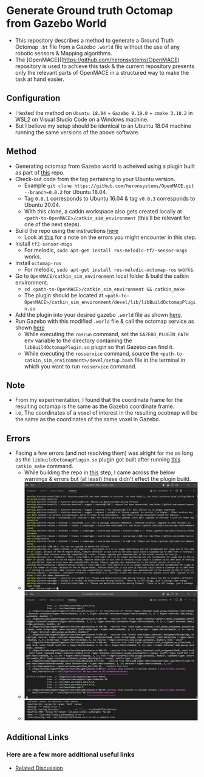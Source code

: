 # Generate Ground truth Octomap from Gazebo World
- This repository describes a method to generate a Ground Truth Octomap `.bt` file from a Gazebo `.world` file without the use of any robotic sensors & Mapping algorithms.
- The [OpenMACE]((https://github.com/heronsystems/OpenMACE) repository is used to achieve this task & the current repository presents only the relevant parts of OpenMACE in a structured way to make the task at hand easier.

## Configuration
- I tested the method on `Ubuntu 18.04` + `Gazebo 9.19.0` + `cmake 3.10.2` in WSL2 on Visual Studio Code on a Windows machine.
- But I believe my setup should be identical to an Ubuntu 18.04 machine running the same versions of the above software.

## Method
- Generating octomap from Gazebo world is acheived using a plugin built as part of [this](https://github.com/heronsystems/OpenMACE) repo.
- Check-out code from the tag pertaining to your Ubuntu version.
  - Example `git clone https://github.com/heronsystems/OpenMACE.git --branch=0.0.2` for Ubuntu 18.04.
  - Tag `0.0.1` corresponds to Ubuntu 16.04 & tag `v0.0.3` corresponds to Ubuntu 20.04.
  - With this clone, a catkin workspace also gets created locally at `<path-to-OpenMACE>/catkin_sim_environment` (this'll be relevant for one of the next steps).
- Build the repo using the instructions <a name="build-inst">[here](https://github.com/heronsystems/OpenMACE/wiki/Linux-Installation#-automated-build-steps)</a>
  - Look at [this](#errors) for a note on the errors you might encounter in this step.
- Install `tf2-sensor-msgs`
  - For melodic, `sudo apt-get install ros-melodic-tf2-sensor-msgs` works.
- Install `octomap-ros`
  - For melodic, `sudo apt-get install ros-melodic-octomap-ros` works.
- Go to `OpenMACE/catkin_sim_environment` local folder & build the catkin environment.
  - <a name="catkin-make-cmd">`cd <path-to-OpenMACE>/catkin_sim_environment && catkin_make`</a>
  - The plugin should be located at `<path-to-OpenMACE>/catkin_sim_environment/devel/lib/libBuildOctomapPlugin.so`
- Add the plugin into your desired gazebo `.world` file as shown [here](https://github.com/heronsystems/OpenMACE/wiki/Generate-Octomap-from-Gazebo-world#configuring-world-file).
- Run Gazebo with this modified `.world` file & call the octomap service as shown [here](https://github.com/heronsystems/OpenMACE/wiki/Generate-Octomap-from-Gazebo-world#calling-octomap-service)
  - While executing the `rosrun` command, set the `GAZEBO_PLUGIN_PATH` env variable to the directory containing the `libBuildOctomapPlugin.so` plugin so that Gazebo can find it.
  - While executing the `rosservice` command, source the `<path-to-catkin_sim_environment>/devel/setup.bash` file in the terminal in which you want to run `rosservice` command.

## Note
- From my experimentation, I found that the coordinate frame for the resulting octomap is the same as the Gazebo coordinate frame.
- i.e, The coordinates of a voxel of interest in the resulting ocotmap will be the same as the coordinates of the same voxel in Gazebo.

## Errors
- Facing a few errors (and not resolving them) was alright for me as long as the `libBuildOctomapPlugin.so` plugin got built after running [this](#catkin-make-cmd) `catkin_make` command.
  - While building the repo in [this](#build-inst) step, I came across the below warnings & errors but (at least) these didn't effect the plugin build.
  - ![err1](./imgs/Screenshot%20(312).png)
  - ![err1](./imgs/Screenshot%20(313).png)
  - ![err1](./imgs/Screenshot%20(314).png)


## Additional Links
### Here are a few more additional useful links
- [Related Discussion](https://github.com/heronsystems/OpenMACE/issues/12)